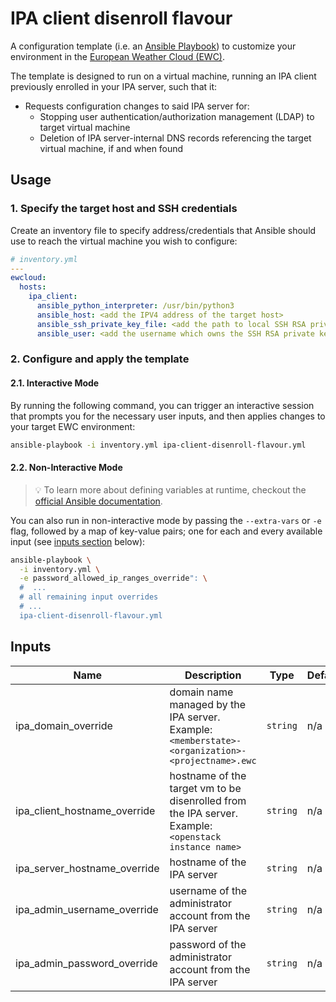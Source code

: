 # IPA client disenroll flavour

A configuration template
(i.e. an [Ansible Playbook](https://docs.ansible.com/ansible/latest/playbook_guide/playbooks.html))
to customize your environment in the
[European Weather Cloud (EWC)](https://europeanweather.cloud/).

The template is designed to run on a virtual machine, running an IPA client previously enrolled in 
your IPA server, such that it:

* Requests configuration changes to said IPA server for:
  * Stopping user authentication/authorization management (LDAP) to target virtual machine
  * Deletion of IPA server-internal DNS records referencing  the target virtual
    machine, if and when found

## Usage

### 1. Specify the target host and SSH credentials
Create an inventory file to specify address/credentials that Ansible should use
to reach the virtual machine you wish to configure:

```yaml
# inventory.yml
---
ewcloud:
  hosts:
    ipa_client:
      ansible_python_interpreter: /usr/bin/python3
      ansible_host: <add the IPV4 address of the target host>
      ansible_ssh_private_key_file: <add the path to local SSH RSA private key file>
      ansible_user: <add the username which owns the SSH RSA private key >

```

### 2. Configure and apply the template

#### 2.1. Interactive Mode

By running the following command, you can trigger an interactive session that
prompts you for the necessary user inputs, and then applies changes to your
target EWC environment:

```bash
ansible-playbook -i inventory.yml ipa-client-disenroll-flavour.yml
```

#### 2.2. Non-Interactive Mode

>💡 To learn more about defining variables at runtime, checkout the
[official Ansible documentation](https://docs.ansible.com/ansible/latest/playbook_guide/playbooks_variables.html).

You can also run in non-interactive mode by passing the
`--extra-vars` or `-e` flag, followed by a map of  key-value pairs; one for each and every available input (see [inputs section](#inputs) below):

```bash
ansible-playbook \
  -i inventory.yml \
  -e password_allowed_ip_ranges_override": \
  #  ...
  # all remaining input overrides
  # ...
  ipa-client-disenroll-flavour.yml
```

## Inputs

| Name | Description | Type | Default | Required |
|------|-------------|------|---------|----------|
| ipa_domain_override | domain name managed by the IPA server. Example: `<memberstate>-<organization>-<projectname>.ewc` | `string` | n/a | yes |
| ipa_client_hostname_override | hostname of the target vm to be disenrolled from the IPA server. Example: `<openstack instance name>` | `string` | n/a | yes |
| ipa_server_hostname_override | hostname of the IPA server | `string` | n/a | yes |
| ipa_admin_username_override | username of the administrator account from the IPA server | `string` | n/a | yes |
| ipa_admin_password_override | password of the administrator account from the IPA server | `string` | n/a | yes |

